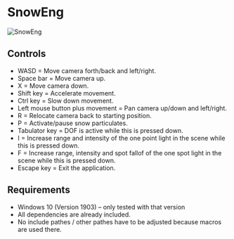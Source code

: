# SnowEng
![SnowEng](https://user-images.githubusercontent.com/18394014/68080869-794e2700-fe04-11e9-8907-5665254e6c10.png)
## Controls
- WASD = Move camera forth/back and left/right.
- Space bar = Move camera up.
- X = Move camera down.
- Shift key = Accelerate movement.
- Ctrl key = Slow down movement. 
- Left mouse button plus movement = Pan camera up/down and left/right.
- R = Relocate camera back to starting position.
- P = Activate/pause snow particulates.
- Tabulator key = DOF is active while this is pressed down.
- I = Increase range and intensity of the one point light in the scene while this is pressed down.
- F = Increase range, intensity and spot fallof of the one spot light in the scene while this is pressed down.
- Escape key = Exit the application.
## Requirements
- Windows 10 (Version 1903) – only tested with that version
- All dependencies are already included.
- No include pathes / other pathes have to be adjusted because macros are used there.
